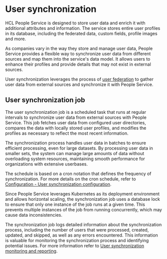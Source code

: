 # User synchronization

HCL People Service is designed to store user data and enrich it with additional attributes and information. The service stores entire user profiles in its database, including the federated data, custom fields, profile images and more.

As companies vary in the way they store and manage user data, People Service provides a flexible way to synchronize user data from different sources and map them into the service's data model. It allows users to enhance their profiles and provide details that may not exist in external sources.

User synchronization leverages the process of [user federation](./user_federation.md) to gather user data from external sources and synchronize it with People Service.

## User synchronization job

The user synchronization job is a scheduled task that runs at regular intervals to synchronize user data from external sources with People Service. This job fetches user data from configured user directories, compares the data with locally stored user profiles, and modifies the profiles as necessary to reflect the most recent information.

The synchronization process handles user data in batches to ensure efficient processing, even for large datasets. By processing user data in smaller sets, the system can manage large amounts of data without overloading system resources, maintaining smooth performance for organizations with extensive userbases.

The schedule is based on a cron notation that defines the frequency of synchronization. For more details on the cron schedule, refer to [Configuration - User synchronization configuration](../../deployment/configuration/index.md#user-synchronization-configuration).

Since People Service leverages Kubernetes as its deployment environment and allows horizontal scaling, the synchronization job uses a database lock to ensure that only one instance of the job runs at a given time. This prevents multiple instances of the job from running concurrently, which may cause data inconsistencies.

The synchronization job logs detailed information about the synchronization process, including the number of users that were processed, created, updated, and skipped, as well as any errors encountered. This information is valuable for monitoring the synchronization process and identifying potential issues. For more information refer to [User synchronization monitoring and reporting](./user_synchronization_monitoring_reporting.md).
